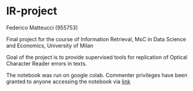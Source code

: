 # IR-project

Federico Matteucci (955753)

Final project for the course of Information Retrieval, MsC in Data Science and Economics, University of Milan

Goal of the project is to provide supervised tools for replication of Optical Character Reader errors in texts.

The notebook was run on google colab. Commenter privileges have been granted to anyone accessing the notebook via [link](https://colab.research.google.com/drive/1SVNY4xDX8e_WhYY6bChhPOf5evgJEDl9#scrollTo=8JgHjui-1PLM&uniqifier=20)
